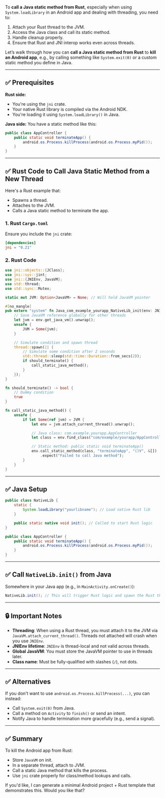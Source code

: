 To **call a Java static method from Rust**, especially when using `System.loadLibrary` in an Android app and dealing with threading, you need to:

1. Attach your Rust thread to the JVM.
2. Access the Java class and call its static method.
3. Handle cleanup properly.
4. Ensure that Rust and JNI interop works even across threads.

Let’s walk through how you can **call a Java static method from Rust** to **kill an Android app**, e.g., by calling something like `System.exit(0)` or a custom static method you define in Java.

---

## ✅ Prerequisites

**Rust side:**

* You're using the `jni` crate.
* Your native Rust library is compiled via the Android NDK.
* You're loading it using `System.loadLibrary()` in Java.

**Java side:**
You have a static method like this:

```java
public class AppController {
    public static void terminateApp() {
        android.os.Process.killProcess(android.os.Process.myPid());
    }
}
```

---

## ✅ Rust Code to Call Java Static Method from a New Thread

Here's a Rust example that:

* Spawns a thread.
* Attaches to the JVM.
* Calls a Java static method to terminate the app.

### 1. Rust `Cargo.toml`

Ensure you include the `jni` crate:

```toml
[dependencies]
jni = "0.21"
```

### 2. Rust Code

```rust
use jni::objects::{JClass};
use jni::sys::jint;
use jni::{JNIEnv, JavaVM};
use std::thread;
use std::sync::Mutex;

static mut JVM: Option<JavaVM> = None; // Will hold JavaVM pointer

#[no_mangle]
pub extern "system" fn Java_com_example_yourapp_NativeLib_init(env: JNIEnv, _class: JClass) {
    // Save JavaVM reference globally for other threads
    let jvm = env.get_java_vm().unwrap();
    unsafe {
        JVM = Some(jvm);
    }

    // Simulate condition and spawn thread
    thread::spawn(|| {
        // Simulate some condition after 2 seconds
        std::thread::sleep(std::time::Duration::from_secs(2));
        if should_terminate() {
            call_static_java_method();
        }
    });
}

fn should_terminate() -> bool {
    // Dummy condition
    true
}

fn call_static_java_method() {
    unsafe {
        if let Some(ref jvm) = JVM {
            let env = jvm.attach_current_thread().unwrap();

            // Java class: com.example.yourapp.AppController
            let class = env.find_class("com/example/yourapp/AppController").unwrap();

            // Static method: public static void terminateApp()
            env.call_static_method(class, "terminateApp", "()V", &[])
                .expect("Failed to call Java method");
        }
    }
}
```

---

## ✅ Java Setup

```java
public class NativeLib {
    static {
        System.loadLibrary("yourlibname"); // Load native Rust lib
    }

    public static native void init(); // Called to start Rust logic
}
```

```java
public class AppController {
    public static void terminateApp() {
        android.os.Process.killProcess(android.os.Process.myPid());
    }
}
```

---

## ✅ Call `NativeLib.init()` from Java

Somewhere in your Java app (e.g., in `MainActivity.onCreate()`):

```java
NativeLib.init(); // This will trigger Rust logic and spawn the Rust thread
```

---

## 🔒 Important Notes

* **Threading**: When using a Rust thread, you must attach it to the JVM via `JavaVM.attach_current_thread()`. Threads not attached will crash when you use `JNIEnv`.
* **JNIEnv lifetime**: `JNIEnv` is thread-local and not valid across threads.
* **Global JavaVM**: You must store the JavaVM pointer to use in threads later.
* **Class name**: Must be fully-qualified with slashes (`/`), not dots.

---

## ✅ Alternatives

If you don't want to use `android.os.Process.killProcess(...)`, you can instead:

* Call `System.exit(0)` from Java.
* Call a method on `Activity` to `finish()` or send an intent.
* Notify Java to handle termination more gracefully (e.g., send a signal).

---

## ✅ Summary

To kill the Android app from Rust:

* Store `JavaVM` on init.
* In a separate thread, attach to JVM.
* Call a static Java method that kills the process.
* Use `jni` crate properly for class/method lookups and calls.

If you'd like, I can generate a minimal Android project + Rust template that demonstrates this. Would you like that?
